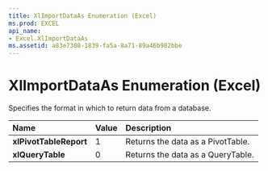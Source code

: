 ```yaml
---
title: XlImportDataAs Enumeration (Excel)
ms.prod: EXCEL
api_name:
- Excel.XlImportDataAs
ms.assetid: a83e7308-1839-fa5a-8a71-89a46b982bbe
---
```



# XlImportDataAs Enumeration (Excel)

Specifies the format in which to return data from a database.



|**Name**|**Value**|**Description**|
|:-----|:-----|:-----|
| **xlPivotTableReport**|1|Returns the data as a PivotTable.|
| **xlQueryTable**|0|Returns the data as a QueryTable.|

